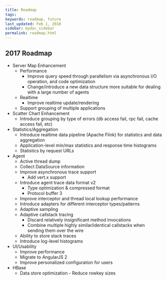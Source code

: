 ```yaml
---
title: Roadmap
tags:
keywords: roadmap, future
last_updated: Feb 1, 2018
sidebar: mydoc_sidebar
permalink: roadmap.html
---
```


## 2017 Roadmap
* Server Map Enhancement
  * Performance
    * Improve query speed through parallelism via asynchronous I/O operation, and code optimization
    * Change/introduce a new data structure more suitable for dealing with a large number of agents
  * Realtime
    * Improve realtime update/rendering
  * Support grouping of multiple applications
* Scatter Chart Enhancement
  * Introduce grouping by type of errors (db access fail, rpc fail, cache access fail, etc)
* Statistics/Aggregation
  * Introduce realtime data pipeline (Apache Flink) for statistics and data aggregation
  * Application-level min/max statistics and response time histograms
  * Statistics by request URLs
* Agent
  * Active thread dump
  * Collect DataSource information
  * Improve asynchronous trace support
    * Add vert.x support
  * Introduce agent trace data format v2
    * Type optimization & compressed format
    * Protocol buffer 3
  * Improve interceptor and thread local lookup performance
  * Introduce adapters for different interceptor types/patterns
  * Adaptive sampling
  * Adaptive callstack tracing
    * Discard relatively insignificant method invocations
    * Combine multiple highly similar/identical callstacks when sending them over the wire
  * Ability to store stack traces
  * Introduce log-level histograms
* UI/Usability
  * Improve performance
  * Migrate to AngularJS 2
  * Improve personalized configuration for users
* HBase
  * Data store optimization - Reduce rowkey sizes